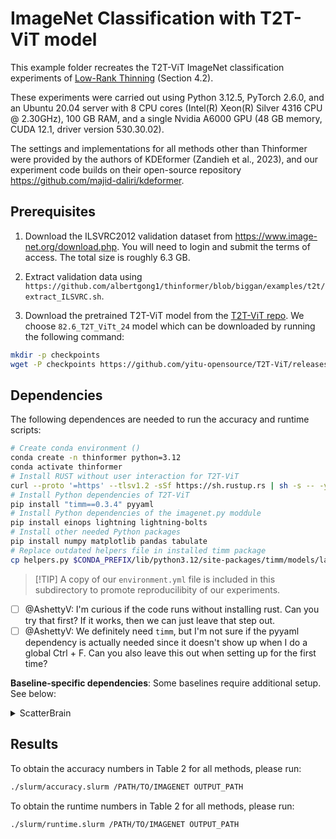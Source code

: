 # ImageNet Classification with T2T-ViT model

This example folder recreates the T2T-ViT ImageNet classification experiments of [Low-Rank Thinning](https://arxiv.org/pdf/2502.12063) (Section 4.2).

These experiments were carried out using Python 3.12.5, PyTorch 2.6.0, and an Ubuntu 20.04 server with 8 CPU cores (Intel(R) Xeon(R) Silver 4316 CPU @ 2.30GHz), 100 GB RAM, and a single Nvidia A6000 GPU (48 GB memory, CUDA 12.1, driver version 530.30.02).

The settings and implementations for all methods other than Thinformer were provided by the authors of KDEformer (Zandieh et al., 2023), and our experiment code builds on their open-source repository https://github.com/majid-daliri/kdeformer.

## Prerequisites

1. Download the ILSVRC2012 validation dataset from https://www.image-net.org/download.php. You will need to login and submit the terms of access. The total size is roughly 6.3 GB.

2. Extract validation data using ``https://github.com/albertgong1/thinformer/blob/biggan/examples/t2t/extract_ILSVRC.sh``.

3. Download the pretrained T2T-ViT model from the [T2T-ViT repo](https://github.com/yitu-opensource/T2T-ViT/releases). We choose ``82.6_T2T_ViTt_24`` model which can be downloaded by running the following command:
```sh
mkdir -p checkpoints
wget -P checkpoints https://github.com/yitu-opensource/T2T-ViT/releases/download/main/82.6_T2T_ViTt_24.pth.tar
```

## Dependencies

The following dependences are needed to run the accuracy and runtime scripts:

```bash
# Create conda environment ()
conda create -n thinformer python=3.12
conda activate thinformer
# Install RUST without user interaction for T2T-ViT
curl --proto '=https' --tlsv1.2 -sSf https://sh.rustup.rs | sh -s -- -y
# Install Python dependencies of T2T-ViT
pip install "timm==0.3.4" pyyaml
# Install Python dependencies of the imagenet.py moddule
pip install einops lightning lightning-bolts
# Install other needed Python packages
pip install numpy matplotlib pandas tabulate
# Replace outdated helpers file in installed timm package
cp helpers.py $CONDA_PREFIX/lib/python3.12/site-packages/timm/models/layers/helpers.py
```

> \[!TIP\]
> A copy of our `environment.yml` file is included in this subdirectory to promote reproducilibity of our experiments.

- [ ] @AshettyV: I'm curious if the code runs without installing rust. Can you try that first? If it works, then we can just leave that step out.
- [ ] @AshettyV: We definitely need `timm`, but I'm not sure if the pyyaml dependency is actually needed since it doesn't show up when I do a global Ctrl + F. Can you also leave this out when setting up for the first time?

**Baseline-specific dependencies**: Some baselines require additional setup. See below:

<details>
<summary>ScatterBrain</summary>

1. Ensure that the GPU driver CUDA version, compiler (nvcc) CUDA version, and pytorch CUDA version all match!
- To check GPU driver: `nvidia-smi`
- To check nvcc: `nvcc --version`
- To check pytorch: `conda list | grep pytorch-cuda`

2. Install the `fast-transformers` package from source.
```bash
git clone https://github.com/albertgong1/fast-transformers.git
pip install fast-transformers/
```
</details>

## Results

To obtain the accuracy numbers in Table 2 for all methods, please run:

```bash
./slurm/accuracy.slurm /PATH/TO/IMAGENET OUTPUT_PATH
```

To obtain the runtime numbers in Table 2 for all methods, please run:

```bash
./slurm/runtime.slurm /PATH/TO/IMAGENET OUTPUT_PATH
```
